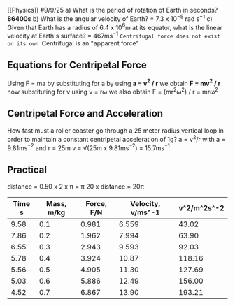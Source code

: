 [[Physics]]
#9/9/25
a) What is the period of rotation of Earth in seconds? **86400s**
b) What is the angular velocity of Earth? = 7.3 x 10$^{-5}$ rad s$^{-1}$
c) Given that Earth has a radius of 6.4 x 10$^6$m at its equator, what is the linear velocity at Earth's surface? = 467ms$^{-1}$
`Centrifugal force does not exist on its own
`Centrifugal is an "apparent force"
## Equations for Centripetal Force
Using F = ma
by substituting for a by using **a = v$^2$ / r**
we obtain **F = mv$^2$ / r**
now substituting for v using v = rω
we also obtain F = (mr$^2$ω$^2$) / r    =    mrω$^2$
## Centripetal Force and Acceleration
How fast must a roller coaster go through a 25 meter radius vertical loop in order to maintain a constant centripetal acceleration of 1g?
	a = v$^2$/r 
	with a = 9.81ms$^{-2}$ and r = 25m v = √(25m x 9.81ms$^{-2}$) = 15.7ms$^{-1}$

## Practical 
distance = 0.50 x 2 x π = π
20 x distance = 20π

| Time s | Mass, m/kg | Force, F/N | Velocity, v/ms^-1 | v^2/m^2s^-2 |
| ------ | ---------- | ---------- | ----------------- | ----------- |
| 9.58   | 0.1        | 0.981      | 6.559             | 43.02       |
| 7.86   | 0.2        | 1.962      | 7.994             | 63.90       |
| 6.55   | 0.3        | 2.943      | 9.593             | 92.03       |
| 5.78   | 0.4        | 3.924      | 10.87             | 118.16      |
| 5.56   | 0.5        | 4.905      | 11.30             | 127.69      |
| 5.03   | 0.6        | 5.886      | 12.49             | 156.00      |
| 4.52   | 0.7        | 6.867      | 13.90             | 193.21      |
